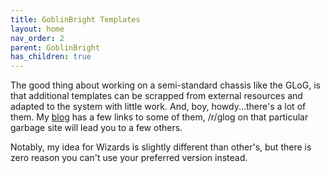 ```yaml
---
title: GoblinBright Templates
layout: home
nav_order: 2
parent: GoblinBright
has_children: true
---
```


The good thing about working on a semi-standard chassis like the GLoG, is that additional templates can be scrapped from external resources and adapted to the system with little work. And, boy, howdy...there's a lot of them. My [blog](https://wayspell.blogspot.com) has a few links to some of them, /r/glog on that particular garbage site will lead you to a few others. 

Notably, my idea for Wizards is slightly different than other's, but there is zero reason you can't use your preferred version instead. 

